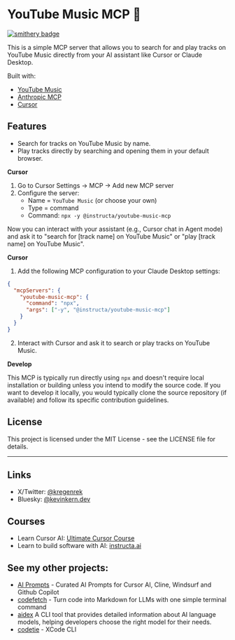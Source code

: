# YouTube Music MCP 🎵

[![smithery badge](https://smithery.ai/badge/@instructa/youtube-music-mcp)](https://smithery.ai/server/@instructa/youtube-music-mcp)

This is a simple MCP server that allows you to search for and play tracks on YouTube Music directly from your AI assistant like Cursor or Claude Desktop.

Built with:

- [YouTube Music](https://music.youtube.com/)
- [Anthropic MCP](https://docs.anthropic.com/en/docs/agents-and-tools/mcp)
- [Cursor](https://cursor.so/)

## Features

- Search for tracks on YouTube Music by name.
- Play tracks directly by searching and opening them in your default browser.

**Cursor**

1.  Go to Cursor Settings -> MCP -> Add new MCP server
2.  Configure the server:
    - Name = `YouTube Music` (or choose your own)
    - Type = command
    - Command: `npx -y @instructa/youtube-music-mcp`

Now you can interact with your assistant (e.g., Cursor chat in Agent mode) and ask it to "search for [track name] on YouTube Music" or "play [track name] on YouTube Music".



**Cursor**

1.  Add the following MCP configuration to your Claude Desktop settings:

```json
{
  "mcpServers": {
    "youtube-music-mcp": {
      "command": "npx",
      "args": ["-y", "@instructa/youtube-music-mcp"]
    }
  }
}
```

2.  Interact with Cursor and ask it to search or play tracks on YouTube Music.

**Develop**

This MCP is typically run directly using `npx` and doesn't require local installation or building unless you intend to modify the source code. If you want to develop it locally, you would typically clone the source repository (if available) and follow its specific contribution guidelines.

## License

This project is licensed under the MIT License - see the LICENSE file for details.

---

## Links

- X/Twitter: [@kregenrek](https://x.com/kregenrek)
- Bluesky: [@kevinkern.dev](https://bsky.app/profile/kevinkern.dev)

## Courses
- Learn Cursor AI: [Ultimate Cursor Course](https://www.instructa.ai/en/cursor-ai)
- Learn to build software with AI: [instructa.ai](https://www.instructa.ai)

## See my other projects:

* [AI Prompts](https://github.com/instructa/ai-prompts/blob/main/README.md) - Curated AI Prompts for Cursor AI, Cline, Windsurf and Github Copilot
* [codefetch](https://github.com/regenrek/codefetch) - Turn code into Markdown for LLMs with one simple terminal command
* [aidex](https://github.com/regenrek/aidex) A CLI tool that provides detailed information about AI language models, helping developers choose the right model for their needs.
* [codetie](https://github.com/codetie-ai/codetie) - XCode CLI